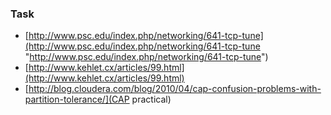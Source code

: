 ### Task
- [http://www.psc.edu/index.php/networking/641-tcp-tune](http://www.psc.edu/index.php/networking/641-tcp-tune "http://www.psc.edu/index.php/networking/641-tcp-tune")
- [http://www.kehlet.cx/articles/99.html](http://www.kehlet.cx/articles/99.html)
- [http://blog.cloudera.com/blog/2010/04/cap-confusion-problems-with-partition-tolerance/](CAP practical)
